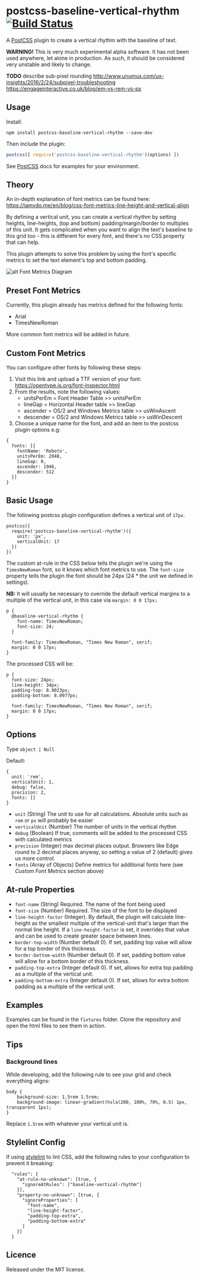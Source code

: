 
# postcss-baseline-vertical-rhythm [![Build Status](https://travis-ci.com/melrosesolutions/postcss-baseline-vertical-rhythm.svg?branch=master)](https://travis-ci.com/melrosesolutions/postcss-baseline-vertical-rhythm)
A [PostCSS](http://postcss.org/) plugin to create a vertical rhythm with the baseline of text.

**WARNING!** This is very much experimental alpha software. It has not been used anywhere, let alone in production. As such, it should be considered very unstable and likely to change.

__TODO__ describe sub-pixel rounding
http://www.unumux.com/ux-insights/2016/2/24/subpixel-troubleshooting
https://engageinteractive.co.uk/blog/em-vs-rem-vs-px

## Usage
Install:
```
npm install postcss-baseline-vertical-rhythm --save-dev
```

Then include the plugin:
```js
postcss([ require('postcss-baseline-vertical-rhythm')(options) ])
```

See [PostCSS](http://postcss.org/) docs for examples for your environment.

## Theory
An in-depth explanation of font metrics can be found here: https://iamvdo.me/en/blog/css-font-metrics-line-height-and-vertical-align

By defining a vertical unit, you can create a vertical rhythm by setting heights, line-heights, (top and bottom) padding/margin/border to multiples of this unit. It gets complicated when you want to align the text's baseline to this grid too - this is different for every font, and there's no CSS property that can help.

This plugin attempts to solve this problem by using the font's specific metrics to set the text element's top and bottom padding.

![alt Font Metrics Diagram](./img/font-metrics_multi-line.png)

## Preset Font Metrics
Currently, this plugin already has metrics defined for the following fonts:
* Arial
* TimesNewRoman

More common font metrics will be added in future.

## Custom Font Metrics
You can configure other fonts by following these steps:
1. Visit this link and upload a TTF version of your font: https://opentype.js.org/font-inspector.html
2. From the results, note the following values:
    * unitsPerEm = Font Header Table >> unitsPerEm
    * lineGap = Horizontal Header table >> lineGap
    * ascender = OS/2 and Windows Metrics table >> usWinAscent
    * descender = OS/2 and Windows Metrics table >> usWinDescent
3. Choose a unique name for the font, and add an item to the postcss plugin options e.g:
```
{
  fonts: [{
    fontName: 'Roboto',
    unitsPerEm: 2048,
    lineGap: 0,
    ascender: 1946,
    descender: 512
  }]
}
```

## Basic Usage
The following postcss plugin configuration defines a vertical unit of `17px`.
```
postcss({
  require('postcss-baseline-vertical-rhythm')({
    unit: 'px',
    verticalUnit: 17
  })
})
```

The custom at-rule in the CSS below tells the plugin we're using the `TimesNewRoman` font, so it knows which font metrics to use. The `font-size` property tells the plugin the font should be 24px (24 * the unit we defined in settings).

__NB:__ It will usually be necessary to override the default vertical margins to a multiple of the vertical unit, in this case via `margin: 0 0 17px;`
```
p {
  @baseline-vertical-rhythm {
    font-name: TimesNewRoman;
    font-size: 24;
  }

  font-family: TimesNewRoman, "Times New Roman", serif;
  margin: 0 0 17px;
}
```
The processed CSS will be:
```
p {
  font-size: 24px;
  line-height: 34px;
  padding-top: 8.9023px;
  padding-bottom: 8.0977px;

  font-family: TimesNewRoman, "Times New Roman", serif;
  margin: 0 0 17px;
}
```

## Options
Type `object | Null`

Default:
```
{
  unit: 'rem',
  verticalUnit: 1,
  debug: false,
  precision: 2,
  fonts: []
}
```

* `unit` (String) The unit to use for all calculations. Absolute units such as `rem` or `px` will probably be easier
* `verticalUnit` (Number) The number of units in the vertical rhythm
* `debug` (Boolean) If true, comments will be added to the processed CSS with calculated metrics
* `precision` (Integer) max decimal places output. Browsers like Edge round to 2 decimal places anyway, so setting a value of 2 (default) gives us more control.
* `fonts` (Array of Objects) Define metrics for additional fonts here (see _Custom Font Metrics_ section above)

## At-rule Properties
* `font-name` (String) Required. The name of the font being used
* `font-size` (Number) Required. The size of the font to be displayed
* `line-height-factor` (Integer). By default, the plugin will calculate line-height as the smallest multiple of the vertical-unit that's larger than the normal line height. If a `line-height-factor` is set, it overrides that value and can be used to create greater space between lines.
* `border-top-width` (Number default 0). If set, padding top value will allow for a top border of this thickness.
* `border-bottom-width` (Number default 0). If set, padding bottom value will allow for a bottom border of this thickness.
* `padding-top-extra` (Integer default 0). If set, allows for extra top padding as a multiple of the vertical unit.
* `padding-bottom-extra` (Integer default 0). If set, allows for extra bottom padding as a multiple of the vertical unit.

## Examples
Examples can be found in the `fixtures` folder. Clone the repository and open the html files to see them in action.

## Tips
### Background lines
While developing, add the following rule to see your grid and check everything aligns:
```
body {
    background-size: 1.5rem 1.5rem;
    background-image: linear-gradient(hsla(200, 100%, 70%, 0.5) 1px, transparent 1px);
}
```
Replace `1.5rem` with whatever your vertical unit is.

## Stylelint Config
If using [stylelint](https://stylelint.io/) to lint CSS, add the following rules to your configuration to prevent it breaking:
```
  "rules": {
    "at-rule-no-unknown": [true, {
      "ignoreAtRules": ["baseline-vertical-rhythm"]
    }],
    "property-no-unknown": [true, {
      "ignoreProperties": [
        "font-name",
        "line-height-factor",
        "padding-top-extra",
        "padding-bottom-extra"
      ]
    }]
  }
```

## Licence
Released under the MIT license.
